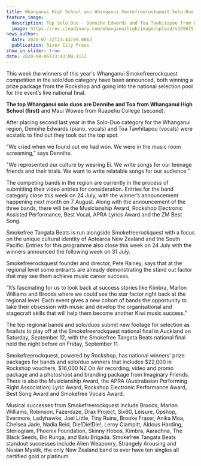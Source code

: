 ```yaml
---
title: Whanganui High School win Whanganui Smokefreerockquest Solo-Duo
feature_image:
  description: Top Solo Duo - Dennihe Edwards and Toa Tawhitapou from Whanganui High School
  image: https://res.cloudinary.com/whanganuihigh/image/upload/v1596757455/News/Dennihe_and_Toa_RCP_23.7.20.jpg
news_author:
  date: 2020-07-22T23:43:09.086Z
  publication: River City Press
show_in_slider: true
date: 2020-08-06T23:43:09.111Z
---
```

This week the winners of this year's Whanganui Smokefreerockquest competition in the solo/duo category have been announced, both winning a prize package from the Rockshop and going into the national selection pool for the event’s live national final.

**The top Whanganui solo duos are Dennihe and Toa from Whanganui High School (first)** and Maui Wowee from Ruapehu College (second).

After placing second last year in the Solo-Duo category for the Whanganui region, Dennihe Edwards (piano, vocals) and Toa Tawhitapou (vocals) were ecstatic to find out they took out the top spot.

“We cried when we found out we had won. We were in the music room screaming,” says Dennihe.

"We represented our culture by wearing Ei. We write songs for our teenage friends and their trials. We want to write relatable songs for our audience.”

The competing bands in the region are currently in the process of submitting their video entries for consideration. Entries for the band category close this week on 24 July, with the winner’s announcement happening next month on 7 August. Along with the announcement of the three bands, there will be the Musicianship Award, Rockshop Electronic Assisted Performance, Best Vocal, APRA Lyrics Award and the ZM Best Song.

Smokefree Tangata Beats is run alongside Smokefreerockquest with a focus on the unique cultural identity of Aotearoa New Zealand and the South Pacific. Entries for this programme also close this week on 24 July with the winners announced the following week on 31 July.

Smokefreerockquest founder and director, Pete Rainey, says that at the regional level some entrants are already demonstrating the stand out factor that may see them achieve music career success.

“It’s fascinating for us to look back at success stories like Kimbra, Marlon Williams and Broods where we could see the star factor right back at the regional level. Each event gives a new cohort of bands the opportunity to take their obsession with music and develop the organisational and stagecraft skills that will help them become another Kiwi music success.”

The top regional bands and solo/duos submit new footage for selection as finalists to play off at the Smokefreerockquest national final in Auckland on Saturday, September 12, with the Smokefree Tangata Beats national final held the night before on Friday, September 11.

Smokefreerockquest, powered by Rockshop, has national winners’ prize packages for bands and solo/duo winners that includes $22,000 in Rockshop vouchers, $16,000 NZ On Air recording, video and promo package and a photoshoot and branding package from Imaginary Friends. There is also the Musicianship Award, the APRA (Australasian Performing Right Association) Lyric Award, Rockshop Electronic Performance Award, Best Song Award and Smokefree Vocals Award.

Musical successes from Smokefreerockquest include Broods, Marlon Williams, Robinson, Fazerdaze, Drax Project, Six60, Leisure, Opshop, Evermore, Ladyhawke, Joel Little, Tiny Ruins, Brooke Fraser, Anika Moa, Chelsea Jade, Nadia Reid, Die!Die!Die!, Leroy Clampitt, Aldous Harding, Steriogram, Phoenix Foundation, Skinny Hobos, Kimbra, Aaradhna, The Black Seeds, Bic Runga, and Balu Brigada. Smokefree Tangata Beats standout successes include Alien Weaponry, Strangely Arousing and Nesian Mystik, the only New Zealand band to ever have ten singles all certified gold or platinum.